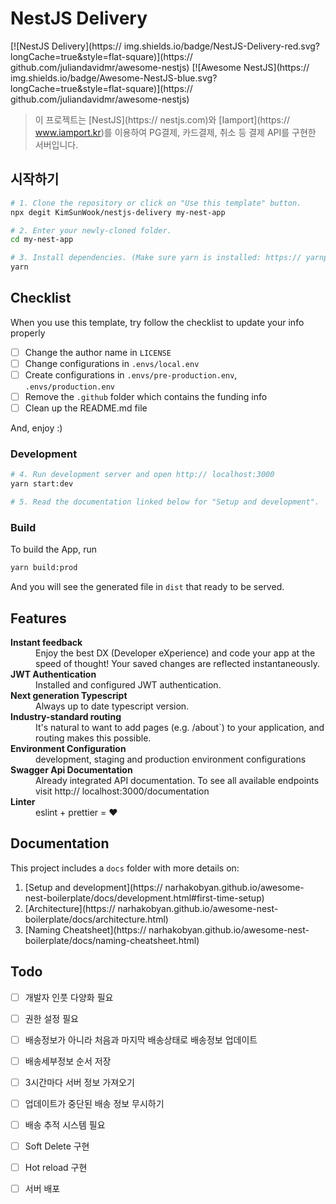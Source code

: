 # NestJS Delivery

[![NestJS Delivery](https:// img.shields.io/badge/NestJS-Delivery-red.svg?longCache=true&style=flat-square)](https:// github.com/juliandavidmr/awesome-nestjs)
[![Awesome NestJS](https:// img.shields.io/badge/Awesome-NestJS-blue.svg?longCache=true&style=flat-square)](https:// github.com/juliandavidmr/awesome-nestjs)
> 이 프로젝트는 [NestJS](https:// nestjs.com)와 [Iamport](https:// www.iamport.kr)를 이용하여 PG결제, 카드결제, 취소 등 결제 API를 구현한 서버입니다.

## 시작하기

```bash
# 1. Clone the repository or click on "Use this template" button.
npx degit KimSunWook/nestjs-delivery my-nest-app

# 2. Enter your newly-cloned folder.
cd my-nest-app

# 3. Install dependencies. (Make sure yarn is installed: https:// yarnpkg.com/lang/en/docs/install)
yarn
```

## Checklist

When you use this template, try follow the checklist to update your info properly

- [ ] Change the author name in `LICENSE`
- [ ] Change configurations in `.envs/local.env` 
- [ ] Create configurations in `.envs/pre-production.env`, `.envs/production.env`
- [ ] Remove the `.github` folder which contains the funding info
- [ ] Clean up the README.md file

And, enjoy :)


### Development
```bash
# 4. Run development server and open http:// localhost:3000
yarn start:dev

# 5. Read the documentation linked below for "Setup and development".
```

### Build

To build the App, run

```bash
yarn build:prod
```

And you will see the generated file in `dist` that ready to be served.

## Features

<dl>
  <!-- <dt><b>Quick scaffolding</b></dt>
  <dd>Create modules, services, controller - right from the CLI!</dd> -->

  <dt><b>Instant feedback</b></dt>
  <dd>Enjoy the best DX (Developer eXperience) and code your app at the speed of thought! Your saved changes are reflected instantaneously.</dd>

  <dt><b>JWT Authentication</b></dt>
  <dd>Installed and configured JWT authentication.</dd>

  <dt><b>Next generation Typescript</b></dt>
  <dd>Always up to date typescript version.</dd>

  <dt><b>Industry-standard routing</b></dt>
  <dd>It's natural to want to add pages (e.g. /about`) to your application, and routing makes this possible.</dd>

  <dt><b>Environment Configuration</b></dt>
  <dd>development, staging and production environment configurations</dd>

  <dt><b>Swagger Api Documentation</b></dt>
  <dd>Already integrated API documentation. To see all available endpoints visit http:// localhost:3000/documentation</dd>

  <dt><b>Linter</b></dt>  
  <dd>eslint + prettier = ❤️</dd>
</dl>

## Documentation

This project includes a `docs` folder with more details on:

1.  [Setup and development](https:// narhakobyan.github.io/awesome-nest-boilerplate/docs/development.html#first-time-setup)
1.  [Architecture](https:// narhakobyan.github.io/awesome-nest-boilerplate/docs/architecture.html)
1.  [Naming Cheatsheet](https:// narhakobyan.github.io/awesome-nest-boilerplate/docs/naming-cheatsheet.html)

## Todo

- [ ] 개발자 인풋 다양화 필요
- [ ] 권한 설정 필요

- [ ] 배송정보가 아니라 처음과 마지막 배송상태로 배송정보 업데이트
- [ ] 배송세부정보 순서 저장
- [ ] 3시간마다 서버 정보 가져오기
- [ ] 업데이트가 중단된 배송 정보 무시하기
- [ ] 배송 추적 시스템 필요
- [ ] Soft Delete 구현
- [ ] Hot reload 구현
- [ ] 서버 배포
